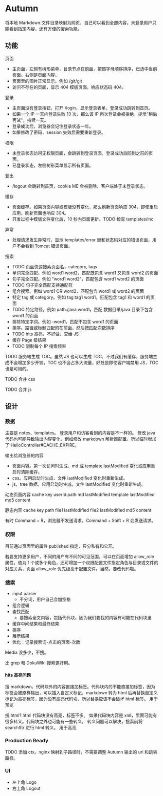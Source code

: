 # Autumn

将本地 Markdown 文件目录映射为网页，自己可以看到全部内容，未登录用户只能看到指定内容，还有方便的搜索功能。

## 功能

页面

* 主页面，左侧有树形菜单，目录节点在前面，按照字母顺序排序，已选中当前页面。右侧是页面内容。
* 页面里的图片正常显示。例如 /git/git
* 访问不存在的页面，显示 404 模版页面，响应状态码 404。

登录

* 主页面没有登录按钮，打开 /login，显示登录表单，登录成功跳转到首页。
* 如果一个 IP 一天内登录失败 10 次，那么该 IP 再次登录会被拒绝，提示"稍后再试"，持续一天。
* 登录成功后，浏览器会记住登录状态一年。
* 如果修改了密码，session 失效后需要重新登录。

权限

* 未登录状态访问无权限页面，会跳转到登录页面，登录成功后回到之前的页面。
* 已登录状态，左侧树形菜单显示所有页面。

登出

* /logout 会跳转到首页，cookie ME 会被删除，客户端处于未登录状态。

缓存

* 页面缓存。如果页面内容或模版没有变化，那么刷新页面响应 304，即使重启应用，刷新页面也响应 304。
* 开发过程中模版文件变化后，10 秒内页面更新。TODO 检查 templates/inc

异常

* 处理请求发生异常时，显示 templates/error 里和状态码对应的错误页面，用户不会看到 Tomcat 错误页面。

搜索

  * TODO 页面快速搜索页面名，category, tags
  * 单词完全匹配。例如 word1 word2，匹配既包含 word1 又包含 word2 的页面
  * 句子完全匹配。例如 "word1 word2"，匹配包含 word1 word2 的页面
  * TODO 句子完全匹配支持通配符
  * 组合搜索。例如 word1 OR word2，匹配包含 word1 或 word2 的页面
  * 特定 tag 或 category。例如 tag:tag1 word1，匹配包含 tag1 和 word1 的页面
  * TODO 特定路径。例如 path:/java word1，匹配 数据目录/java 目录下包含 word1 的页面
  * 排除特定字词。例如 -word1，匹配不包含 word1 的页面
  * 排序。路径或标题匹配的在前面，然后按匹配次数排序
  * TODO hits 高亮，不好做，交给 JS
  * 缓存 Page 级结果
  * TODO 限制每个 IP 搜索频率

TODO 服务端生成 TOC。虽然 JS 也可以生成 TOC，不过我们有缓存，服务端生成不会增加多少开销，TOC 也不会占多大流量，好处是即使客户端禁用 JS，TOC 也是可用的。

TODO 合并 css

TODO 合并 js

## 设计

### 数据

主要是 notes、templates。
登录用户和访客看到的内容是不一样的。
修改 java 代码也可能导致输出内容变化，例如修改 markdown 解析器配置。所以临时增加了 HelloController#CACHE_EXPIRE。

输出给浏览器的内容

* 页面内容。第一次访问时生成，md 或 template lastModified 变化或应用重启时清除缓存。
* css。应用启动时生成，文件 lastModified 变化时重新生成。
* js，tree 数据。应用启动时生成，文件 lastModified 变化时重新生成。

动态页面内容 cache key
userId:path
  md lastModified
  template lastModified
  md5
  content

静态内容 cache key
path
  file1 lastModified
  file2 lastModified
  md5
  content

有时 Command + R，浏览器不发送请求，Command + Shift + R 会发送请求。

### 权限

目前通过页面里的属性 published 指定，只分私有和公开。

若要支持更多用户，不同的用户有不同的可见范围，可以在页面增加 allow_role 属性，值为 1 个或多个角色，还可增加一个权限配置文件指定角色与目录或文件的对应关系，页面 allow_role 优先级高于配置文件。当然，要改代码啦。

### 搜索

* input parser
  * 不分词，用户自己会加空格
* 组合逻辑
* 查找匹配
  * 要搜索全文内容，包括代码块，因为我们要找的内容有可能在代码块里
* 缓存中间结果和最终结果
* 排序
* 展示结果
* 优化：记录搜索词-点击的页面-次数

Media 没多少，不搜。

比 grep 和 DokuWiki 搜索更好用。

#### hits 高亮问题

搜 markdown，代码块外的内容直接加标签。代码块内的不能直接加标签，因为标签会被原样输出，可以插入自定义标记，markdown 转为 html 后再替换自定义标记为高亮标签，因为没有高亮代码块，所以替换应该不会破坏 html 标签。
用于预览

搜 html? html 代码块没有高亮，标签不多。
  如果代码块内容是 xml，里面可能有很多转义。代码块之外也可能有一些转义。
  转义问题可以解决，搜索前将 searchStr 进行 html 转义。
用于高亮

### Production Ready

TODO 添加 ctx。nginx 映射到子路径时，不需要调整 Autumn 输出的 url 和跳转路径。

### UI

* 左上角 Logo
* 右上角 Logout
